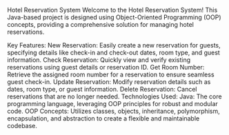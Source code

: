 Hotel Reservation System
Welcome to the Hotel Reservation System! This Java-based project is designed using Object-Oriented Programming (OOP) concepts, providing a comprehensive solution for managing hotel reservations.

Key Features:
New Reservation: Easily create a new reservation for guests, specifying details like check-in and check-out dates, room type, and guest information.
Check Reservation: Quickly view and verify existing reservations using guest details or reservation ID.
Get Room Number: Retrieve the assigned room number for a reservation to ensure seamless guest check-in.
Update Reservation: Modify reservation details such as dates, room type, or guest information.
Delete Reservation: Cancel reservations that are no longer needed.
Technologies Used:
Java: The core programming language, leveraging OOP principles for robust and modular code.
OOP Concepts: Utilizes classes, objects, inheritance, polymorphism, encapsulation, and abstraction to create a flexible and maintainable codebase.

